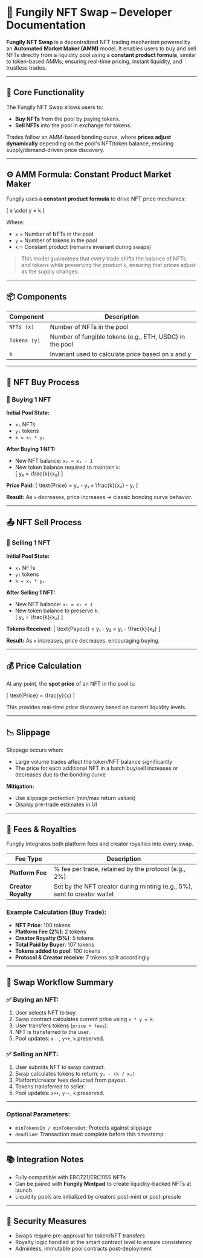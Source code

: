 

# 🧩 Fungily NFT Swap – Developer Documentation

**Fungily NFT Swap** is a decentralized NFT trading mechanism powered by an **Automated Market Maker (AMM)** model. It enables users to buy and sell NFTs directly from a liquidity pool using a **constant product formula**, similar to token-based AMMs, ensuring real-time pricing, instant liquidity, and trustless trades.

---

## 🔄 Core Functionality

The Fungily NFT Swap allows users to:

- **Buy NFTs** from the pool by paying tokens.
- **Sell NFTs** into the pool in exchange for tokens.

Trades follow an AMM-based bonding curve, where **prices adjust dynamically** depending on the pool's NFT/token balance, ensuring supply/demand-driven price discovery.

---

## ⚙️ AMM Formula: Constant Product Market Maker

Fungily uses a **constant product formula** to drive NFT price mechanics:

\[
x \cdot y = k
\]

Where:

- `x` = Number of NFTs in the pool  
- `y` = Number of tokens in the pool  
- `k` = Constant product (remains invariant during swaps)

> This model guarantees that every trade shifts the balance of NFTs and tokens while preserving the product `k`, ensuring that prices adjust as the supply changes.

---

## 📦 Components

| Component      | Description                                                                 |
|----------------|-----------------------------------------------------------------------------|
| `NFTs (x)`     | Number of NFTs in the pool                                                  |
| `Tokens (y)`   | Number of fungible tokens (e.g., ETH, USDC) in the pool                     |
| `k`            | Invariant used to calculate price based on x and y                          |

---

## 🛒 NFT Buy Process

### 🔁 Buying 1 NFT

**Initial Pool State:**

- `x₁` NFTs  
- `y₁` tokens  
- `k = x₁ * y₁`

**After Buying 1 NFT:**

- New NFT balance: `x₂ = x₁ - 1`  
- New token balance required to maintain `k`:  
  \[
  y₂ = \frac{k}{x₂}
  \]

**Price Paid:**
\[
\text{Price} = y₂ - y₁ = \frac{k}{x₂} - y₁
\]

**Result:** As `x` decreases, price increases → classic bonding curve behavior.

---

## 📤 NFT Sell Process

### 🔁 Selling 1 NFT

**Initial Pool State:**

- `x₁` NFTs  
- `y₁` tokens  
- `k = x₁ * y₁`

**After Selling 1 NFT:**

- New NFT balance: `x₂ = x₁ + 1`  
- New token balance to preserve `k`:  
  \[
  y₂ = \frac{k}{x₂}
  \]

**Tokens Received:**
\[
\text{Payout} = y₁ - y₂ = y₁ - \frac{k}{x₂}
\]

**Result:** As `x` increases, price decreases, encouraging buying.

---

## 💰 Price Calculation

At any point, the **spot price** of an NFT in the pool is:

\[
\text{Price} = \frac{y}{x}
\]

This provides real-time price discovery based on current liquidity levels.

---

## 📉 Slippage

Slippage occurs when:

- Large volume trades affect the token/NFT balance significantly
- The price for each additional NFT in a batch buy/sell increases or decreases due to the bonding curve

**Mitigation:**

- Use slippage protection (min/max return values)
- Display pre-trade estimates in UI

---

## 💸 Fees & Royalties

Fungily integrates both platform fees and creator royalties into every swap.

| Fee Type         | Description                                                                   |
|------------------|-------------------------------------------------------------------------------|
| **Platform Fee** | % fee per trade, retained by the protocol (e.g., 2%)                          |
| **Creator Royalty** | Set by the NFT creator during minting (e.g., 5%), sent to creator wallet    |

### Example Calculation (Buy Trade):

- **NFT Price**: 100 tokens  
- **Platform Fee (2%)**: 2 tokens  
- **Creator Royalty (5%)**: 5 tokens  
- **Total Paid by Buyer**: 107 tokens  
- **Tokens added to pool**: 100 tokens  
- **Protocol & Creator receive**: 7 tokens split accordingly

---

## 🔁 Swap Workflow Summary

### ✅ Buying an NFT:

1. User selects NFT to buy.
2. Swap contract calculates current price using `x * y = k`.
3. User transfers tokens (`price + fees`).
4. NFT is transferred to the user.
5. Pool updates: `x--`, `y++`, `k` preserved.

### ✅ Selling an NFT:

1. User submits NFT to swap contract.
2. Swap calculates tokens to return: `y₁ - (k / x₂)`
3. Platform/creator fees deducted from payout.
4. Tokens transferred to seller.
5. Pool updates: `x++`, `y--`, `k` preserved.

---


### Optional Parameters:

- `minTokensIn / minTokensOut`: Protects against slippage
- `deadline`: Transaction must complete before this timestamp

---

## 📚 Integration Notes

- Fully compatible with ERC721/ERC1155 NFTs
- Can be paired with **Fungily Mintpad** to create liquidity-backed NFTs at launch
- Liquidity pools are initialized by creators post-mint or post-presale

---

## 🔐 Security Measures

- Swaps require pre-approval for token/NFT transfers
- Royalty logic handled at the smart contract level to ensure consistency
- Adminless, immutable pool contracts post-deployment

